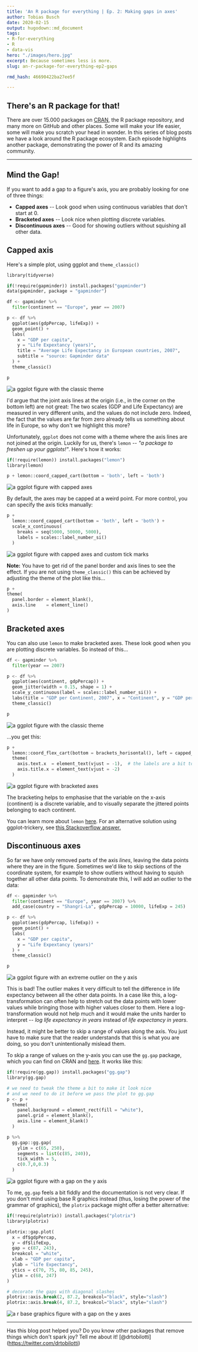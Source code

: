 ```yaml
---
title: 'An R package for everything | Ep. 2: Making gaps in axes'
author: Tobias Busch
date: 2020-02-15
output: hugodown::md_document
tags:
- R-for-everything
- R
- data-vis
hero: "./images/hero.jpg"
excerpt: Because sometimes less is more.
slug: an-r-package-for-everything-ep2-gaps

rmd_hash: 46690422ba27ee5f

---
```


## There's an R package for that!

There are over 15.000 packages on [CRAN](https://cran.r-project.org/), the R package repository, and many more on GitHub and other places. Some will make your life easier, some will make you scratch your head in wonder. In this series of blog posts we have a look around the R package ecosystem. Each episode highlights another package, demonstrating the power of R and its amazing community.

------------------------------------------------------------------------

## Mind the Gap!

If you want to add a gap to a figure's axis, you are probably looking for one of three things:

-   **Capped axes** -- Look good when using continuous variables that don't start at 0.
-   **Bracketed axes** -- Look nice when plotting discrete variables.
-   **Discontinuous axes** -- Good for showing outliers without squishing all other data.

## Capped axis

Here's a simple plot, using ggplot and `theme_classic()`

``` python
library(tidyverse)

if(!require(gapminder)) install.packages("gapminder")
data(gapminder, package = "gapminder")

df <- gapminder %>% 
  filter(continent == "Europe", year == 2007)

p <- df %>% 
  ggplot(aes(gdpPercap, lifeExp)) +
  geom_point() +
  labs(
    x = "GDP per capita", 
    y = "Life Expextancy (years)", 
    title = "Average Life Expectancy in European countries, 2007",
    subtitle = "source: Gapminder data"
  ) +
  theme_classic()

p
```

![a ggplot figure with the classic theme](./images/fig1_normal.png)

I'd argue that the joint axis lines at the origin (i.e., in the corner on the bottom left) are not great: The two scales (GDP and Life Expectancy) are measured in very different units, and the values do not include zero. Indeed, the fact that the values are far from zero already tells us something about life in Europe, so why don't we highlight this more?

Unfortunately, `ggplot` does not come with a theme where the axis lines are not joined at the origin. Luckily for us, there's `lemon` -- *"a package to freshen up your ggplots!"*. Here's how it works:

``` python
if(!require(lemon)) install.packages("lemon")
library(lemon)

p + lemon::coord_capped_cart(bottom = 'both', left = 'both')
```

![a ggplot figure with capped axes](./images/fig2_capped.png)

By default, the axes may be capped at a weird point. For more control, you can specify the axis ticks manually:

``` python
p + 
  lemon::coord_capped_cart(bottom = 'both', left = 'both') +
  scale_x_continuous(
    breaks = seq(5000, 50000, 5000), 
    labels = scales::label_number_si()
  )
```

![a ggplot figure with capped axes and custom tick marks](./images/fig3_cappedcustom.png)

**Note:** You have to get rid of the panel border and axis lines to see the effect. If you are not using `theme_classic()` this can be achieved by adjusting the theme of the plot like this...

``` python
p + 
theme(
  panel.border = element_blank(),
  axis.line    = element_line()
)
```

## Bracketed axes

You can also use `lemon` to make bracketed axes. These look good when you are plotting discrete variables. So instead of this...

``` python
df <- gapminder %>%
  filter(year == 2007)

p <- df %>% 
  ggplot(aes(continent, gdpPercap)) + 
  geom_jitter(width = 0.15, shape = 1) + 
  scale_y_continuous(label = scales::label_number_si()) +
  labs(title = "GDP per Continent, 2007", x = "Continent", y = "GDP per capita") +
  theme_classic()

p
```

![a ggplot figure with the classic theme](./images/fig4_normal.png)

...you get this:

``` python
p +
  lemon::coord_flex_cart(bottom = brackets_horisontal(), left = capped_vertical('both')) +
  theme(
    axis.text.x  = element_text(vjust = -1),  # the labels are a bit too close to the brackets
    axis.title.x = element_text(vjust = -2)
  )
```

![a ggplot figure with bracketed axes](./images/fig5_bracketed.png)

The bracketing helps to emphasise that the variable on the x-axis (continent) is a discrete variable, and to visually separate the jittered points belonging to each continent.

You can learn more about `lemon` [here](https://cran.r-project.org/web/packages/lemon/vignettes/capped-axes.html). For an alternative solution using ggplot-trickery, see [this Stackoverflow answer.](https://stackoverflow.com/a/25327902)

## Discontinuous axes

So far we have only removed parts of the axis *lines*, leaving the data points where they are in the figure. Sometimes we'd like to skip sections of the coordinate system, for example to show outliers without having to squish together all other data points. To demonstrate this, I will add an outlier to the data:

``` python
df <- gapminder %>% 
  filter(continent == "Europe", year == 2007) %>% 
  add_case(country = "Shangri-La", gdpPercap = 10000, lifeExp = 245)

p <- df %>% 
  ggplot(aes(gdpPercap, lifeExp)) +
  geom_point() +
  labs(
    x = "GDP per capita", 
    y = "Life Expextancy (years)"
  ) + 
  theme_classic()

p 
```

![a ggplot figure with an extreme outlier on the y axis](./images/fig6_normal.png)

This is bad! The outlier makes it very difficult to tell the difference in life expectancy between all the other data points. In a case like this, a log-transformation can often help to stretch out the data points with lower values while bringing those with higher values closer to them. Here a log-transformation would not help much and it would make the units harder to interpret -- *log life expectancy in years* instead of *life expectancy in years*.

Instead, it might be better to skip a range of values along the axis. You just have to make sure that the reader understands that this is what you are doing, so you don't unintentionally mislead them.

To skip a range of values on the y-axis you can use the `gg.gap` package, which you can find on CRAN and [here](https://github.com/ChrisLou-bioinfo/gg.gap). It works like this:

``` python
if(!require(gg.gap)) install.packages("gg.gap")
library(gg.gap)

# we need to tweak the theme a bit to make it look nice
# and we need to do it before we pass the plot to gg.gap
p <- p +
  theme(
    panel.background = element_rect(fill = "white"), 
    panel.grid = element_blank(),
    axis.line = element_blank()
  )

p %>% 
  gg.gap::gg.gap(
    ylim = c(65, 250), 
    segments = list(c(85, 240)),
    tick_width = 5,
    c(0.7,0,0.3)
  )
```

![a ggplot figure with a gap on the y axis](./images/fig7_discontinuousgggap.png)

To me, `gg.gap` feels a bit fiddly and the documentation is not very clear. If you don't mind using base R graphics instead (thus, losing the power of the grammar of graphics), the `plotrix` package might offer a better alternative:

``` python
if(!require(plotrix)) install.packages("plotrix")
library(plotrix)

plotrix::gap.plot(
  x = df$gdpPercap, 
  y = df$lifeExp, 
  gap = c(87, 243), 
  breakcol = "white", 
  xlab = "GDP per capita", 
  ylab = "life Expectancy",
  ytics = c(70, 75, 80, 85, 245),
  ylim = c(68, 247)
)

# decorate the gaps with diagonal slashes
plotrix::axis.break(2, 87.2, breakcol="black", style="slash")
plotrix::axis.break(4, 87.2, breakcol="black", style="slash")
```

![a r base graphics figure with a gap on the y axes](./images/fig8_discontinuousplotrix.png)

------------------------------------------------------------------------

Has this blog post helped you? Do you know other packages that remove things which don't spark joy? Tell me about it! \[@drtobilotti\](<https://twitter.com/drtobilotti>)

